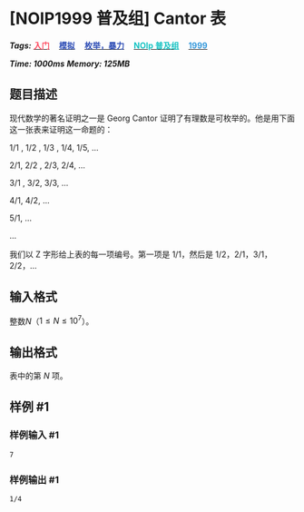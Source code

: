 # [NOIP1999 普及组] Cantor 表

***Tags:*** **[<font color=FE4C61>入门</font>](../../../../难度/入门/index.md)$\quad$[<font color=2949B4>模拟</font>](../../../../算法/模拟/index.md)$\quad$[<font color=2949B4>枚举，暴力</font>](../../../../算法/枚举，暴力/index.md)$\quad$[<font color=13C2C2>NOIp 普及组</font>](../../../../来源/NOIp普及组/index.md)$\quad$[<font color=3498DB>1999</font>](../../../../时间/1999/index.md)$\quad$**

***Time: 1000ms***
***Memory: 125MB***

## 题目描述

现代数学的著名证明之一是 Georg Cantor 证明了有理数是可枚举的。他是用下面这一张表来证明这一命题的：

$1/1$ ,   $1/2$ ,   $1/3$ ,   $1/4$,    $1/5$,   …

$2/1$,   $2/2$ ,   $2/3$,    $2/4$,    …

$3/1$ ,   $3/2$,    $3/3$,    …

$4/1$,    $4/2$,    …

$5/1$,   …

…

我们以 Z 字形给上表的每一项编号。第一项是 $1/1$，然后是 $1/2$，$2/1$，$3/1$，$2/2$，…

## 输入格式

整数$N$（$1 \leqslant N \leqslant 10^7$）。

## 输出格式

表中的第 $N$ 项。

## 样例 #1

### 样例输入 #1

```txt
7
```

### 样例输出 #1

```txt
1/4
```